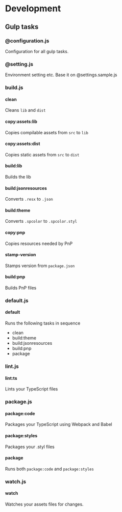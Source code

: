# Development
## Gulp tasks
### @configuration.js
Configuration for all gulp tasks.

### @setting.js
Environment setting etc. Base it on @settings.sample.js

### build.js
#### clean
Cleans `lib` and `dist`
#### copy:assets:lib
Copies compilable assets from `src` to `lib`
#### copy:assets:dist
Copies static assets from `src` to `dist`
#### build:lib
Builds the lib
#### build:jsonresources
Converts `.resx` to `.json`
#### build:theme
Converts `.spcolor` to `.spcolor.styl`
#### copy:pnp
Copies resources needed by PnP
#### stamp-version
Stamps version from `package.json`
#### build:pnp
Builds PnP files

### default.js
#### default
Runs the following tasks in sequence
* clean
* build:theme
* build:jsonresources
* build:pnp
* package

### lint.js
#### lint:ts
Lints your TypeScript files

### package.js
#### package:code
Packages your TypeScript using Webpack and Babel

#### package:styles
Packages your .styl files

#### package
Runs both `package:code` and `package:styles`

### watch.js
#### watch
Watches your assets files for changes.
